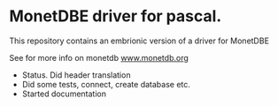 # MonetDBE driver for pascal.

This repository contains an embrionic version of a driver for MonetDBE

See for more info on monetdb   www.monetdb.org


- Status.    Did header translation 
- Did some tests, connect, create database etc. 
- Started documentation

